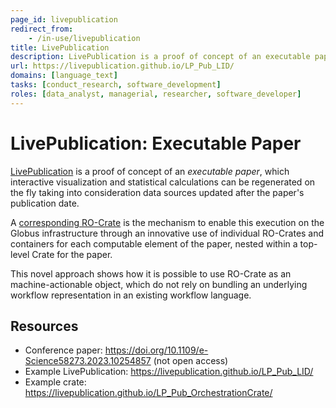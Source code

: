 ```yaml
---
page_id: livepublication
redirect_from:
    - /in-use/livepublication
title: LivePublication
description: LivePublication is a proof of concept of an executable paper, which interactive visualization and statistical calculations can be regenerated on the fly taking into consideration data sources updated after the paper’s publication date.
url: https://livepublication.github.io/LP_Pub_LID/
domains: [language_text]
tasks: [conduct_research, software_development]
roles: [data_analyst, managerial, researcher, software_developer]
---
```



# LivePublication: Executable Paper

[LivePublication](https://livepublication.github.io/LP_Pub_LID/) is a proof of concept of an _executable paper_, which interactive visualization and statistical calculations can be regenerated on the fly taking into consideration data sources updated after the paper's publication date. 

A [corresponding RO-Crate](https://livepublication.github.io/LP_Pub_OrchestrationCrate/) is the mechanism to enable this execution on the Globus infrastructure through an innovative use of individual RO-Crates and containers for each computable element of the paper, nested within a top-level Crate for the paper.

This novel approach shows how it is possible to use RO-Crate as an machine-actionable object, which do not rely on bundling an underlying workflow representation in an existing workflow language.


## Resources

* Conference paper: <https://doi.org/10.1109/e-Science58273.2023.10254857> (not open access)
* Example LivePublication: <https://livepublication.github.io/LP_Pub_LID/>
* Example crate: <https://livepublication.github.io/LP_Pub_OrchestrationCrate/>
